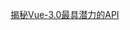 [揭秘Vue-3.0最具潜力的API](http://mp.weixin.qq.com/s?__biz=MzA4Njc2MTE3Ng==&mid=2456151060&idx=1&sn=a188bd88d90777c0ab1793979fc99fa0&chksm=88528fa3bf2506b5cdec4e1403858bf148a9c323b44af6874485b1efb4f84c327c3f23872f63&scene=21#wechat_redirect)

